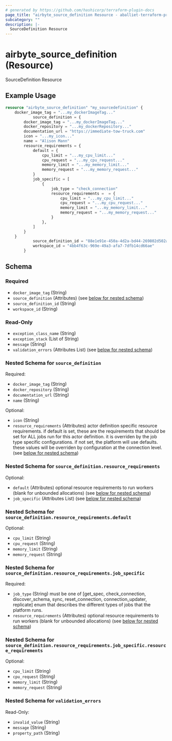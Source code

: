 ```yaml
---
# generated by https://github.com/hashicorp/terraform-plugin-docs
page_title: "airbyte_source_definition Resource - aballiet-terraform-provider-airbyte-oss"
subcategory: ""
description: |-
  SourceDefinition Resource
---
```


# airbyte_source_definition (Resource)

SourceDefinition Resource

## Example Usage

```terraform
resource "airbyte_source_definition" "my_sourcedefinition" {
    docker_image_tag = "...my_dockerImageTag..."
            source_definition = {
        docker_image_tag = "...my_dockerImageTag..."
        docker_repository = "...my_dockerRepository..."
        documentation_url = "https://immediate-tow-truck.com"
        icon = "...my_icon..."
        name = "Alison Mann"
        resource_requirements = {
            default = {
                cpu_limit = "...my_cpu_limit..."
                cpu_request = "...my_cpu_request..."
                memory_limit = "...my_memory_limit..."
                memory_request = "...my_memory_request..."
            }
            job_specific = [
                {
                    job_type = "check_connection"
                    resource_requirements =  = {
                        cpu_limit = "...my_cpu_limit..."
                        cpu_request = "...my_cpu_request..."
                        memory_limit = "...my_memory_limit..."
                        memory_request = "...my_memory_request..."
                    }
                },
            ]
        }
    }
            source_definition_id = "88e1e91e-450a-4d2a-bd44-269802d502a9"
            workspace_id = "4bb4f63c-969e-49a3-afa7-7dfb14cd66ae"
        }
```

<!-- schema generated by tfplugindocs -->
## Schema

### Required

- `docker_image_tag` (String)
- `source_definition` (Attributes) (see [below for nested schema](#nestedatt--source_definition))
- `source_definition_id` (String)
- `workspace_id` (String)

### Read-Only

- `exception_class_name` (String)
- `exception_stack` (List of String)
- `message` (String)
- `validation_errors` (Attributes List) (see [below for nested schema](#nestedatt--validation_errors))

<a id="nestedatt--source_definition"></a>
### Nested Schema for `source_definition`

Required:

- `docker_image_tag` (String)
- `docker_repository` (String)
- `documentation_url` (String)
- `name` (String)

Optional:

- `icon` (String)
- `resource_requirements` (Attributes) actor definition specific resource requirements. if default is set, these are the requirements that should be set for ALL jobs run for this actor definition. it is overriden by the job type specific configurations. if not set, the platform will use defaults. these values will be overriden by configuration at the connection level. (see [below for nested schema](#nestedatt--source_definition--resource_requirements))

<a id="nestedatt--source_definition--resource_requirements"></a>
### Nested Schema for `source_definition.resource_requirements`

Optional:

- `default` (Attributes) optional resource requirements to run workers (blank for unbounded allocations) (see [below for nested schema](#nestedatt--source_definition--resource_requirements--default))
- `job_specific` (Attributes List) (see [below for nested schema](#nestedatt--source_definition--resource_requirements--job_specific))

<a id="nestedatt--source_definition--resource_requirements--default"></a>
### Nested Schema for `source_definition.resource_requirements.default`

Optional:

- `cpu_limit` (String)
- `cpu_request` (String)
- `memory_limit` (String)
- `memory_request` (String)


<a id="nestedatt--source_definition--resource_requirements--job_specific"></a>
### Nested Schema for `source_definition.resource_requirements.job_specific`

Required:

- `job_type` (String) must be one of [get_spec, check_connection, discover_schema, sync, reset_connection, connection_updater, replicate]
enum that describes the different types of jobs that the platform runs.
- `resource_requirements` (Attributes) optional resource requirements to run workers (blank for unbounded allocations) (see [below for nested schema](#nestedatt--source_definition--resource_requirements--job_specific--resource_requirements))

<a id="nestedatt--source_definition--resource_requirements--job_specific--resource_requirements"></a>
### Nested Schema for `source_definition.resource_requirements.job_specific.resource_requirements`

Optional:

- `cpu_limit` (String)
- `cpu_request` (String)
- `memory_limit` (String)
- `memory_request` (String)





<a id="nestedatt--validation_errors"></a>
### Nested Schema for `validation_errors`

Read-Only:

- `invalid_value` (String)
- `message` (String)
- `property_path` (String)


